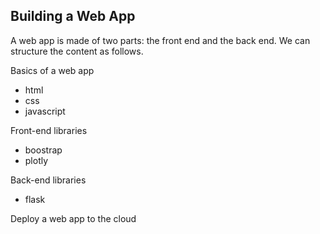 ## Building a Web App

A web app is made of two parts: the front end and the back end. We can structure the content as follows.


Basics of a web app
* html
* css
* javascript

Front-end libraries
* boostrap
* plotly

Back-end libraries
* flask

Deploy a web app to the cloud
